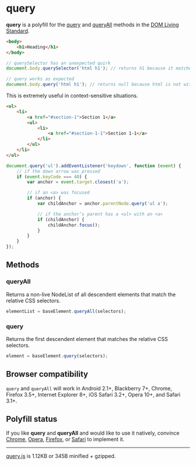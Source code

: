 # query

**query** is a polyfill for the [query](http://dom.spec.whatwg.org/#dom-parentnode-query) and [queryAll](http://dom.spec.whatwg.org/#dom-parentnode-queryall) methods in the [DOM
Living Standard](http://dom.spec.whatwg.org/).

```html
<body>
	<h1>Heading</h1>
</body>
```

```js
// querySelector has an unexpected quirk
document.body.querySelector('html h1'); // returns h1 because it matches 'html h1'

// query works as expected
document.body.query('html h1'); // returns null because html is not within body
```

This is extremely useful in context-sensitive situations.

```html
<ul>
	<li>
		<a href="#section-1">Section 1</a>
		<ul>
			<li>
				<a href="#section-1-1">Section 1-1</a>
			</li>
		</ul>
	</li>
</ul>
```

```js
document.query('ul').addEventListener('keydown', function (event) {
	// if the down arrow was pressed
	if (event.keyCode === 40) {
		var anchor = event.target.closest('a');

		// if an <a> was focused
		if (anchor) {
			var childAnchor = anchor.parentNode.query('ul a');

			// if the anchor’s parent has a <ul> with an <a>
			if (childAnchor) {
				childAnchor.focus();
			}
		}
	}
});
```

## Methods

### queryAll

Returns a non-live NodeList of all descendent elements that match the relative CSS selectors.

```js
elementList = baseElement.queryAll(selectors);
```

### query

Returns the first descendent element that matches the relative CSS selectors.

```js
element = baseElement.query(selectors);
```

## Browser compatibility

`query` and `queryAll` will work in Android 2.1+, Blackberry 7+, Chrome, Firefox 3.5+, Internet Explorer 8+, iOS Safari 3.2+, Opera 10+, and Safari 3.1+.

## Polyfill status

If you like **query** and **queryAll** and would like to use it natively, convince [Chrome](https://code.google.com/p/chromium/issues/entry), [Opera](https://bugs.opera.com/wizard/), [Firefox](https://bugzilla.mozilla.org/enter_bug.cgi?format=guided), or [Safari](https://bugs.webkit.org/enter_bug.cgi) to implement it.

---

[query.js](/query.js) is 1.12KB or 345B minified + gzipped.

